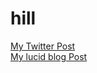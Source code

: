 # hill
<a href = 'https://twitter.com/sirdesmond09/status/1164517469916213249'> My Twitter Post </a> <br>
<a href = 'https://lucid.blog/sirdesmond09/post/1566676073'> My lucid blog Post </a>
